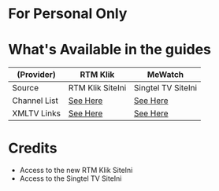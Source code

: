# For Personal Only

# What's Available in the guides
| (Provider) | RTM Klik | MeWatch | 
|--|--|--|
| Source | RTM Klik SiteIni | Singtel TV SiteIni |  
| Channel List | [See Here](https://raw.githubusercontent.com/digitaldotmy/epg/main/assets/RTM-info.md) | [See Here](https://raw.githubusercontent.com/digitaldotmy/epg/main/assets/singapore-info.md) |
| XMLTV Links | [See Here](https://github.com/digitaldotmy/ottmy/blob/main/rtmklik.xml)  | [See Here](https://github.com/digitaldotmy/ottmy/blob/main/Singapore.xml)  |



# Credits
 - Access to the new RTM Klik SiteIni
 - Access to the Singtel TV SiteIni

